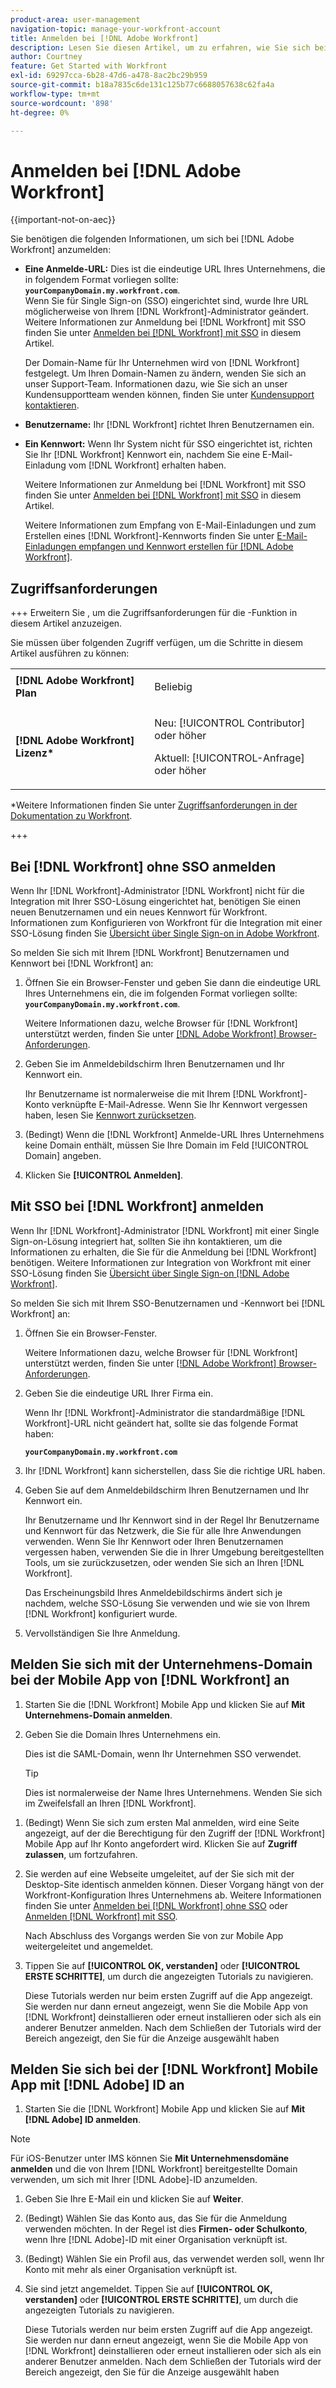 ```yaml
---
product-area: user-management
navigation-topic: manage-your-workfront-account
title: Anmelden bei [!DNL Adobe Workfront]
description: Lesen Sie diesen Artikel, um zu erfahren, wie Sie sich bei Workfront anmelden.
author: Courtney
feature: Get Started with Workfront
exl-id: 69297cca-6b28-47d6-a478-8ac2bc29b959
source-git-commit: b18a7835c6de131c125b77c6688057638c62fa4a
workflow-type: tm+mt
source-wordcount: '898'
ht-degree: 0%

---
```


# Anmelden bei [!DNL Adobe Workfront]

<!--Audited: 2024-->

{{important-not-on-aec}}

Sie benötigen die folgenden Informationen, um sich bei [!DNL Adobe Workfront] anzumelden:

* **Eine Anmelde-URL:** Dies ist die eindeutige URL Ihres Unternehmens, die in folgendem Format vorliegen sollte: **`yourCompanyDomain.my.workfront.com`**.\
   Wenn Sie für Single Sign-on (SSO) eingerichtet sind, wurde Ihre URL möglicherweise von Ihrem [!DNL Workfront]-Administrator geändert. Weitere Informationen zur Anmeldung bei [!DNL Workfront] mit SSO finden Sie unter [Anmelden bei [!DNL Workfront] mit SSO](#log-in-to-workfront-with-sso) in diesem Artikel.

  Der Domain-Name für Ihr Unternehmen wird von [!DNL Workfront] festgelegt. Um Ihren Domain-Namen zu ändern, wenden Sie sich an unser Support-Team. Informationen dazu, wie Sie sich an unser Kundensupportteam wenden können, finden Sie unter [Kundensupport kontaktieren](../../../workfront-basics/tips-tricks-and-troubleshooting/contact-customer-support.md).

* **Benutzername:** Ihr [!DNL Workfront] richtet Ihren Benutzernamen ein.
* **Ein Kennwort:** Wenn Ihr System nicht für SSO eingerichtet ist, richten Sie Ihr [!DNL Workfront] Kennwort ein, nachdem Sie eine E-Mail-Einladung vom [!DNL Workfront] erhalten haben.

  Weitere Informationen zur Anmeldung bei [!DNL Workfront] mit SSO finden Sie unter [Anmelden bei [!DNL Workfront] mit SSO](#log-in-to-workfront-with-sso) in diesem Artikel.

  Weitere Informationen zum Empfang von E-Mail-Einladungen und zum Erstellen eines [!DNL Workfront]-Kennworts finden Sie unter [E-Mail-Einladungen empfangen und Kennwort erstellen für [!DNL Adobe Workfront]](../../../workfront-basics/manage-your-account-and-profile/managing-your-workfront-account/receive-email-invitations.md).

## Zugriffsanforderungen

+++ Erweitern Sie , um die Zugriffsanforderungen für die -Funktion in diesem Artikel anzuzeigen.

Sie müssen über folgenden Zugriff verfügen, um die Schritte in diesem Artikel ausführen zu können:

<table style="table-layout:auto"> 
 <col> 
 </col> 
 <col> 
 </col> 
 <tbody> 
  <tr> 
   <td role="rowheader"><strong>[!DNL Adobe Workfront] Plan</strong></td> 
   <td> <p>Beliebig</p> </td> 
  </tr> 
  <tr> 
   <td role="rowheader"><strong>[!DNL Adobe Workfront] Lizenz*</strong></td> 
   <td> 
   <p>Neu: [!UICONTROL Contributor] oder höher</p>
   <p>Aktuell: [!UICONTROL-Anfrage] oder höher</p> </td> 
  </tr> 
 </tbody> 
</table>

*Weitere Informationen finden Sie unter [Zugriffsanforderungen in der Dokumentation zu Workfront](/help/quicksilver/administration-and-setup/add-users/access-levels-and-object-permissions/access-level-requirements-in-documentation.md).

+++

## Bei [!DNL Workfront] ohne SSO anmelden

Wenn Ihr [!DNL Workfront]-Administrator [!DNL Workfront] nicht für die Integration mit Ihrer SSO-Lösung eingerichtet hat, benötigen Sie einen neuen Benutzernamen und ein neues Kennwort für Workfront. Informationen zum Konfigurieren von Workfront für die Integration mit einer SSO-Lösung finden Sie [Übersicht über Single Sign-on in Adobe Workfront](../../../administration-and-setup/add-users/single-sign-on/sso-in-workfront.md).

So melden Sie sich mit Ihrem [!DNL Workfront] Benutzernamen und Kennwort bei [!DNL Workfront] an:

1. Öffnen Sie ein Browser-Fenster und geben Sie dann die eindeutige URL Ihres Unternehmens ein, die im folgenden Format vorliegen sollte: **`yourCompanyDomain.my.workfront.com`**.

   Weitere Informationen dazu, welche Browser für [!DNL Workfront] unterstützt werden, finden Sie unter [[!DNL Adobe Workfront] Browser-Anforderungen](../../../workfront-basics/workfront-browser-requirements.md).

1. Geben Sie im Anmeldebildschirm Ihren Benutzernamen und Ihr Kennwort ein.

   Ihr Benutzername ist normalerweise die mit Ihrem [!DNL Workfront]-Konto verknüpfte E-Mail-Adresse. Wenn Sie Ihr Kennwort vergessen haben, lesen Sie [Kennwort zurücksetzen](../../../workfront-basics/manage-your-account-and-profile/managing-your-workfront-account/reset-your-password.md).

1. (Bedingt) Wenn die [!DNL Workfront] Anmelde-URL Ihres Unternehmens keine Domain enthält, müssen Sie Ihre Domain im Feld [!UICONTROL Domain] angeben.
1. Klicken Sie **[!UICONTROL Anmelden]**.

## Mit SSO bei [!DNL Workfront] anmelden

Wenn Ihr [!DNL Workfront]-Administrator [!DNL Workfront] mit einer Single Sign-on-Lösung integriert hat, sollten Sie ihn kontaktieren, um die Informationen zu erhalten, die Sie für die Anmeldung bei [!DNL Workfront] benötigen. Weitere Informationen zur Integration von Workfront mit einer SSO-Lösung finden Sie [Übersicht über Single Sign-on [!DNL Adobe Workfront]](../../../administration-and-setup/add-users/single-sign-on/sso-in-workfront.md).

So melden Sie sich mit Ihrem SSO-Benutzernamen und -Kennwort bei [!DNL Workfront] an:

1. Öffnen Sie ein Browser-Fenster.

   Weitere Informationen dazu, welche Browser für [!DNL Workfront] unterstützt werden, finden Sie unter [[!DNL Adobe Workfront] Browser-Anforderungen](../../../workfront-basics/workfront-browser-requirements.md).

1. Geben Sie die eindeutige URL Ihrer Firma ein.

   Wenn Ihr [!DNL Workfront]-Administrator die standardmäßige [!DNL Workfront]-URL nicht geändert hat, sollte sie das folgende Format haben:

   **`yourCompanyDomain.my.workfront.com`**

1. Ihr [!DNL Workfront] kann sicherstellen, dass Sie die richtige URL haben.
1. Geben Sie auf dem Anmeldebildschirm Ihren Benutzernamen und Ihr Kennwort ein.

   Ihr Benutzername und Ihr Kennwort sind in der Regel Ihr Benutzername und Kennwort für das Netzwerk, die Sie für alle Ihre Anwendungen verwenden. Wenn Sie Ihr Kennwort oder Ihren Benutzernamen vergessen haben, verwenden Sie die in Ihrer Umgebung bereitgestellten Tools, um sie zurückzusetzen, oder wenden Sie sich an Ihren [!DNL Workfront].

   Das Erscheinungsbild Ihres Anmeldebildschirms ändert sich je nachdem, welche SSO-Lösung Sie verwenden und wie sie von Ihrem [!DNL Workfront] konfiguriert wurde.

1. Vervollständigen Sie Ihre Anmeldung.

## Melden Sie sich mit der Unternehmens-Domain bei der Mobile App von [!DNL Workfront] an

1. Starten Sie die [!DNL Workfront] Mobile App und klicken Sie auf **Mit Unternehmens-Domain anmelden**.

1. Geben Sie die Domain Ihres Unternehmens ein.

   Dies ist die SAML-Domain, wenn Ihr Unternehmen SSO verwendet.

   >[!TIP]
   >
   >Dies ist normalerweise der Name Ihres Unternehmens. Wenden Sie sich im Zweifelsfall an Ihren [!DNL Workfront].

<!--1. Specify the [!DNL Workfront] URL for your company or the link to your SAML authentication portal.

   The [!DNL Workfront] URL should display in the following format:
   **`yourDomain.my.workfront.com`**

   For example:

   **`swains.my.workfront.com`**

1. If you are logging in with you SAML credentials, follow the login steps from your SAML authentication portal.

   Your [!DNL Workfront] administrator must enable SAML 2.0 authentication with the [!DNL Workfront] web application in order to log in with your SAML credentials. For information about how to enable SAML 2.0, see the section [Configure [!DNL Adobe Workfront] with SAML 2.0](../../../administration-and-setup/add-users/single-sign-on/configure-workfront-saml-2.md#saml-with-workfront-web-app) in the article [Configure [!DNL Adobe Workfront] with SAML 2.0](../../../administration-and-setup/add-users/single-sign-on/configure-workfront-saml-2.md). If you cannot log in as described in this section, contact your Workfront administrator.

1. Tap **[!UICONTROL Continue in browser]**.
1. Specify the **[!UICONTROL Username]** of your [!DNL Workfront] account or SAML user.
1. Specify the **[!UICONTROL Password]** for your [!DNL Workfront] account or SAML user.-->

1. (Bedingt) Wenn Sie sich zum ersten Mal anmelden, wird eine Seite angezeigt, auf der die Berechtigung für den Zugriff der [!DNL Workfront] Mobile App auf Ihr Konto angefordert wird. Klicken Sie auf **Zugriff zulassen**, um fortzufahren.

1. Sie werden auf eine Webseite umgeleitet, auf der Sie sich mit der Desktop-Site identisch anmelden können. Dieser Vorgang hängt von der Workfront-Konfiguration Ihres Unternehmens ab. Weitere Informationen finden Sie unter [Anmelden bei [!DNL Workfront] ohne SSO](#log-in-to-workfront-without-sso) oder [Anmelden  [!DNL Workfront] mit SSO](#log-in-to-workfront-with-sso).

   Nach Abschluss des Vorgangs werden Sie von zur Mobile App weitergeleitet und angemeldet.

1. Tippen Sie auf **[!UICONTROL OK, verstanden]** oder **[!UICONTROL ERSTE SCHRITTE]**, um durch die angezeigten Tutorials zu navigieren.

   Diese Tutorials werden nur beim ersten Zugriff auf die App angezeigt. Sie werden nur dann erneut angezeigt, wenn Sie die Mobile App von [!DNL Workfront] deinstallieren oder erneut installieren oder sich als ein anderer Benutzer anmelden. Nach dem Schließen der Tutorials wird der Bereich angezeigt, den Sie für die Anzeige ausgewählt haben

## Melden Sie sich bei der [!DNL Workfront] Mobile App mit [!DNL Adobe] ID an

1. Starten Sie die [!DNL Workfront] Mobile App und klicken Sie auf **Mit [!DNL Adobe] ID anmelden**.

>[!NOTE]
>
>Für iOS-Benutzer unter IMS können Sie **Mit Unternehmensdomäne anmelden** und die von Ihrem [!DNL Workfront] bereitgestellte Domain verwenden, um sich mit Ihrer [!DNL Adobe]-ID anzumelden.

1. Geben Sie Ihre E-Mail ein und klicken Sie auf **Weiter**.

1. (Bedingt) Wählen Sie das Konto aus, das Sie für die Anmeldung verwenden möchten. In der Regel ist dies **Firmen- oder Schulkonto**, wenn Ihre [!DNL Adobe]-ID mit einer Organisation verknüpft ist.

1. (Bedingt) Wählen Sie ein Profil aus, das verwendet werden soll, wenn Ihr Konto mit mehr als einer Organisation verknüpft ist.

1. Sie sind jetzt angemeldet. Tippen Sie auf **[!UICONTROL OK, verstanden]** oder **[!UICONTROL ERSTE SCHRITTE]**, um durch die angezeigten Tutorials zu navigieren.

   Diese Tutorials werden nur beim ersten Zugriff auf die App angezeigt. Sie werden nur dann erneut angezeigt, wenn Sie die Mobile App von [!DNL Workfront] deinstallieren oder erneut installieren oder sich als ein anderer Benutzer anmelden. Nach dem Schließen der Tutorials wird der Bereich angezeigt, den Sie für die Anzeige ausgewählt haben
